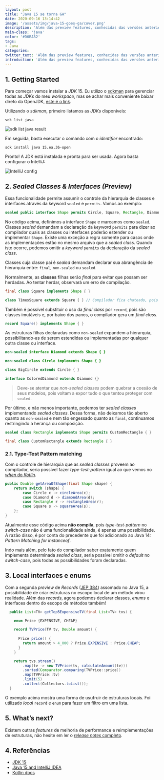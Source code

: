 ```yaml
---
layout: post
title: "Java 15 se torna GA"
date: 2020-09-16 13:14:42
image: '/assets/img/java-15-goes-ga/cover.png'
description: 'Além das preview features, conhecidas das versões anteriores, foi introduzido no Java 15 os conceitos de sealed classes e Local interfaces & enums.'
main-class: 'java'
color: '#D6BA32'
tags:
- Java
categories:
twitter_text: 'Além das preview features, conhecidas das versões anteriores, foi introduzido no Java 15 os conceitos de sealed classes e Local interfaces & enums.'
introduction: 'Além das preview features, conhecidas das versões anteriores, foi introduzido no Java 15 os conceitos de sealed classes e Local interfaces & enums.'
---
```


## 1. Getting Started

Para começar vamos instalar a *JDK* 15. Eu utilizo o [sdkman](https://sdkman.io/) para gerenciar todas as *JDKs* do meu *workspace*, mas se achar mais conveniente  baixar direto da OpenJDK, [este é o link](https://jdk.java.net/15/).

Utilizando o *sdkman*, primeiro listamos as *JDKs* disponíveis:

```shell
sdk list java
```

![sdk list java result](https://dev-to-uploads.s3.amazonaws.com/i/ii8mrbjjuebkg1z9r6ha.png)

Em seguida, basta executar o comando com o *identifier* encontrado:

```shell
sdk install java 15.ea.36-open
```

Pronto! A JDK está instalada e pronta para ser usada. Agora basta configurar o IntelliJ:

![IntelliJ config](https://dev-to-uploads.s3.amazonaws.com/i/jw9b6f20zznlugnvh02t.png)

## 2. *Sealed Classes & Interfaces (Preview)*

Essa funcionalidade permite assumir o controle da hierarquia de classes e interfaces através da keyword `sealed` e `permits`. Vamos ao exemplo:

```java
sealed public interface Shape permits Circle, Square, Rectangle, Diamond { }
```

No código acima, definimos a interface `Shape` e marcamos como `sealed`. Classes *sealed* demandam a declaração da *keyword* `permits` para dizer ao compilador quais as classes ou interfaces poderão estender ou implementar `Shape`. Existe uma exceção a regra somente para casos onde as implementações estão no mesmo arquivo que a *sealed class*. Quando isto ocorre, podemos omitir a *keyword* `permits` da declaração da *sealed class*.

Classes cuja classe pai é *sealed* demandam declarar sua abrangência de hierarquia entre: `final`, `non-sealed` ou `sealed`.

Normalmente, as **classes** filhas serão *final* para evitar que possam ser herdadas. Ao tentar herdar, observará um erro de compilação.

```java
final class Square implements Shape { }

class TimesSquare extends Square { } // Compilador fica chateado, pois Square é final.
```

Também é possível substituir o uso da *final class* por `record`, pois são classes imutáveis e, por baixo dos panos, o compilador gera um *final class*.

```java
record Square() implements Shape { }
```

As estruturas filhas declaradas como `non-sealed` expandem a hierarquia, possibilitando-as de serem estendidas ou implementadas por qualquer outra classe ou interface.

```java
non-sealed interface Diamond extends Shape { }

non-sealed class Circle implements Shape { }

class BigCircle extends Circle { }

interface ColoredDiamond extends Diamond {}
```

> Deve-se atentar que *non-sealed classes* podem quebrar a coesão de seus modelos, pois voltam a expor tudo o que tentou proteger com `sealed`.

Por último, e não menos importante, podemos ter *sealed classes* implementando *sealed classes*. Dessa forma, não deixamos tão aberto quanto as `non-sealed` e nem tão engessado quanto as `final`, continuamos restringindo a herança ou composição.

```java
sealed class Rectangle implements Shape permits CustomRectangle { }

final class CustomRectangle extends Rectangle { }
```

### 2.1. Type-Test Pattern matching

Com o controle de hierarquia que as *sealed classes* proveem ao compilador, seria possível fazer *type-test-pattern* igual ao que vemos no [*when* do *Kotlin*](https://kotlinlang.org/docs/reference/control-flow.html#when-expression). 
 
```java
public Double getAreaOfShape(final Shape shape) {
	return switch (shape) {
		case Circle c -> circleArea(c);
		case Diamond d -> diamondArea(d);
		case Rectangle r -> rectangleArea(r);
		case Square s -> squareArea(s);
	};
}
```

Atualmente esse código acima **não compila**, pois *type-test-pattern* no *switch-case* não é uma funcionalidade ainda, é apenas uma possibilidade. A razão disso, é por conta do precedente que foi adicionado ao Java 14: *Pattern Matching for instanceof*.

Indo mais além, pelo fato do compilador saber exatamente quem implementa determinada *sealed class*, seria possível omitir o *default* no *switch-case*, pois todas as possibilidades foram declaradas.

## 3. Local interfaces e enums

Com a segunda *preview* de *Records* ([JEP 384](https://openjdk.java.net/jeps/384)) assomado no Java 15, a possibilidade de criar estruturas no escopo local de um método virou realidade. Além das *records*, agora podemos declarar classes, *enums* e interfaces dentro do escopo de métodos também!

```java
  public List<TV> getTop5ExpensiveTV(final List<TV> tvs) {

    enum Price {EXPENSIVE, CHEAP}

    record TVPrice(TV tv, Double amount) { 
      
      Price price() {
        return amount > 4_000 ? Price.EXPENSIVE : Price.CHEAP;
      }
    }

    return tvs.stream()
        .map(tv -> new TVPrice(tv, calculateAmount(tv)))
        .sorted(Comparator.comparing(TVPrice::price))
        .map(TVPrice::tv)
        .limit(5)
        .collect(Collectors.toList());
  }
```

O exemplo acima mostra uma forma de usufruir de estruturas locais. Foi utilizado *local* `record` e `enum` para fazer um filtro em uma lista.

## 5. What’s next?

Existem outras *features* de melhoria de performance e reimplementações de estruturas, não hesite em ler o [*release notes* completo](https://openjdk.java.net/projects/jdk/15/).

## 4. Referências

- [JDK 15](https://openjdk.java.net/projects/jdk/15/)
- [Java 15 and IntelliJ IDEA](https://blog.jetbrains.com/idea/2020/09/java-15-and-intellij-idea/)
- [Kotlin docs](https://kotlinlang.org/docs/reference/control-flow.html#when-expression)